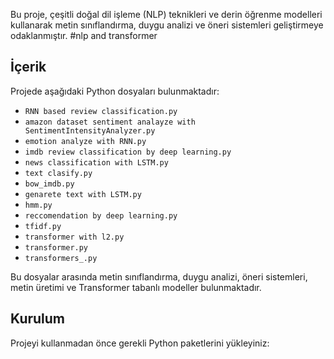 
Bu proje, çeşitli doğal dil işleme (NLP) teknikleri ve derin öğrenme modelleri kullanarak metin sınıflandırma, duygu analizi ve öneri sistemleri geliştirmeye odaklanmıştır.
#nlp and transformer

## İçerik

Projede aşağıdaki Python dosyaları bulunmaktadır:

- `RNN based review classification.py`  
- `amazon dataset sentiment analayze with SentimentIntensityAnalyzer.py`  
- `emotion analyze with RNN.py`  
- `imdb review classification by deep learning.py`  
- `news classification with LSTM.py`  
- `text clasify.py`  
- `bow_imdb.py`  
- `genarete text with LSTM.py`  
- `hmm.py`  
- `reccomendation by deep learning.py`  
- `tfidf.py`  
- `transformer with l2.py`  
- `transformer.py`  
- `transformers_.py`  

Bu dosyalar arasında metin sınıflandırma, duygu analizi, öneri sistemleri, metin üretimi ve Transformer tabanlı modeller bulunmaktadır.

## Kurulum

Projeyi kullanmadan önce gerekli Python paketlerini yükleyiniz:
